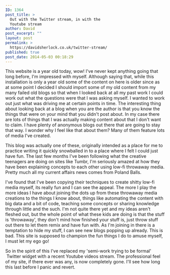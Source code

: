 ```yaml
---
ID: 1364
post_title: >
  Out with the Twitter stream, in with the
  Youtube stream
author: David
post_excerpt: ""
layout: post
permalink: >
  https://davidsherlock.co.uk/twitter-stream/
published: true
post_date: 2014-05-03 00:18:29
---
```

This website is a year old today, wow! I've never kept anything going that long before, I'm impressed with myself. Although saying that, while this installation is only a year old some of the content on here is older since as at some point I decided I should import some of my old content from my many failed old blogs so that when I looked back at all my past work I could work out what the questions were that I was asking myself. I wanted to work out just what was driving me at certain points in time. The interesting thing about looking back at a blog when you are the author is that you know the things that were on your mind that you didn't post about. In my case there are lots of things that I was actually making content about that I don't want to claim. I have plenty of anonymous blogs out there that are going to stay that way. I wonder why I feel like that about them? Many of them feature lots of media I've created.

This blog was actually one of these, originally intended as a place for me to practice writing it quickly snowballed in to a place where I felt I could just have fun. The last few months I've been following what the creative teenagers are doing on sites like Tumbr, I'm seriously amazed at how they have been explaining concepts to each other using low-fi throwaway media. Pretty much all my current affairs news comes from Poland Balls.

I've found that I've been copying their techniques to create shitty low-fi media myself, its really fun and I can see the appeal. The more I play the more ideas I have about joining the dots up from these throwaway media creations to the things I know about, things like automating the content with big data and a bit of code, teaching some concepts or sharing knowledge through little and the such. I'm not quite there yet and my ideas aren't fleshed out, but the whole point of what these kids are doing is that the stuff is 'throwaway', they don't mind how finished your stuff is, just throw stuff out there to let them remix and have fun with. As I'm joining in there is a temptation to hide my stuff, I can see new blogs popping up already. This is bad. This site is supposed to champion the fun things I do to amuse myself, I must let my ego go!

So in the spirit of this I've replaced my 'semi-work trying to be formal'  Twitter widget with a recent Youtube videos stream. The professional feel of my site, if there ever was any, is now completely gone. I'll see how long this last before I panic and revert.